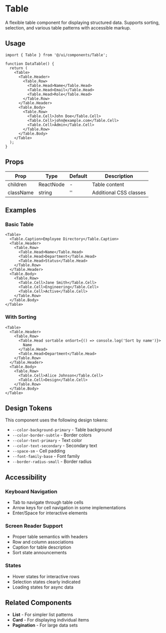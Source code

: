 # Table

A flexible table component for displaying structured data. Supports sorting, selection, and various table patterns with accessible markup.

## Usage

```tsx
import { Table } from '@/ui/components/Table';

function DataTable() {
  return (
    <Table>
      <Table.Header>
        <Table.Row>
          <Table.Head>Name</Table.Head>
          <Table.Head>Email</Table.Head>
          <Table.Head>Role</Table.Head>
        </Table.Row>
      </Table.Header>
      <Table.Body>
        <Table.Row>
          <Table.Cell>John Doe</Table.Cell>
          <Table.Cell>john@example.com</Table.Cell>
          <Table.Cell>Admin</Table.Cell>
        </Table.Row>
      </Table.Body>
    </Table>
  );
}
```

## Props

| Prop      | Type      | Default | Description            |
| --------- | --------- | ------- | ---------------------- |
| children  | ReactNode | -       | Table content          |
| className | string    | ''      | Additional CSS classes |

## Examples

### Basic Table

```tsx
<Table>
  <Table.Caption>Employee Directory</Table.Caption>
  <Table.Header>
    <Table.Row>
      <Table.Head>Name</Table.Head>
      <Table.Head>Department</Table.Head>
      <Table.Head>Status</Table.Head>
    </Table.Row>
  </Table.Header>
  <Table.Body>
    <Table.Row>
      <Table.Cell>Jane Smith</Table.Cell>
      <Table.Cell>Engineering</Table.Cell>
      <Table.Cell>Active</Table.Cell>
    </Table.Row>
  </Table.Body>
</Table>
```

### With Sorting

```tsx
<Table>
  <Table.Header>
    <Table.Row>
      <Table.Head sortable onSort={() => console.log('Sort by name')}>
        Name
      </Table.Head>
      <Table.Head>Department</Table.Head>
    </Table.Row>
  </Table.Header>
  <Table.Body>
    <Table.Row>
      <Table.Cell>Alice Johnson</Table.Cell>
      <Table.Cell>Design</Table.Cell>
    </Table.Row>
  </Table.Body>
</Table>
```

## Design Tokens

This component uses the following design tokens:

- `--color-background-primary` - Table background
- `--color-border-subtle` - Border colors
- `--color-text-primary` - Text color
- `--color-text-secondary` - Secondary text
- `--space-sm` - Cell padding
- `--font-family-base` - Font family
- `--border-radius-small` - Border radius

## Accessibility

### Keyboard Navigation

- Tab to navigate through table cells
- Arrow keys for cell navigation in some implementations
- Enter/Space for interactive elements

### Screen Reader Support

- Proper table semantics with headers
- Row and column associations
- Caption for table description
- Sort state announcements

### States

- Hover states for interactive rows
- Selection states clearly indicated
- Loading states for async data

## Related Components

- **List** - For simpler list patterns
- **Card** - For displaying individual items
- **Pagination** - For large data sets
